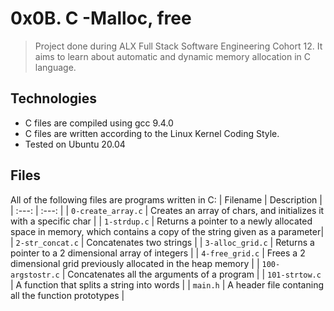 # 0x0B. C -Malloc, free
> Project done during ALX Full Stack Software Engineering Cohort 12. It aims to learn about automatic and dynamic memory allocation in C language. 
## Technologies
- C files are compiled using gcc 9.4.0
- C files are written according to the Linux Kernel Coding Style.
- Tested on Ubuntu 20.04
## Files
All of the following files are programs written in C:
| Filename | Description |
| :---: |  :---: |
| `0-create_array.c` | Creates an array of chars, and initializes it with a specific char |
| `1-strdup.c` | Returns a pointer to a newly allocated space in memory, which contains a copy of the string given as a parameter|
| `2-str_concat.c` | Concatenates two strings |
| `3-alloc_grid.c` | Returns a pointer to a 2 dimensional array of integers |
| `4-free_grid.c` | Frees a 2 dimensional grid previously allocated in the heap memory |
| `100-argstostr.c` | Concatenates all the arguments of a program |
| `101-strtow.c` | A function that splits a string into words |
| `main.h` | A header file contaning all the function prototypes |
